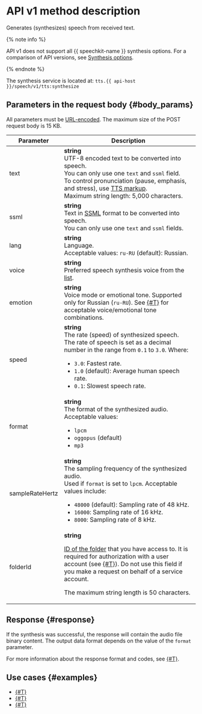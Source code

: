 # API v1 method description

Generates (synthesizes) speech from received text.

{% note info %}

API v1 does not support all {{ speechkit-name }} synthesis options. For a comparison of API versions, see [Synthesis options](index.md#features).

{% endnote %}

The synthesis service is located at: `tts.{{ api-host }}/speech/v1/tts:synthesize`

## Parameters in the request body {#body_params}

All parameters must be [URL-encoded](https://datatracker.ietf.org/doc/html/rfc3986#section-2). The maximum size of the POST request body is 15 KB.

| Parameter | Description |
----- | -----
| text | **string**<br>UTF-8 encoded text to be converted into speech.<br>You can only use one `text` and `ssml` field.<br>To control pronunciation (pause, emphasis, and stress), use [TTS markup](markup/tts-markup.md).<br>Maximum string length: 5,000 characters. |
| ssml | **string**<br>Text in [SSML](markup/ssml.md) format to be converted into speech.<br>You can only use one `text` and `ssml` fields. |
| lang | **string**<br>Language.<br/>Acceptable values: `ru-RU` (default): Russian. |
| voice | **string**<br>Preferred speech synthesis voice from the [list](voices.md). |
| emotion | **string**<br>Voice mode or emotional tone. Supported only for Russian (`ru-RU`). See [{#T}](voices.md) for acceptable voice/emotional tone combinations. |
| speed | **string**<br>The rate (speed) of synthesized speech.<br/>The rate of speech is set as a decimal number in the range from `0.1` to `3.0`. Where:<ul><li>`3.0`: Fastest rate.</li><li>`1.0` (default): Average human speech rate.</li><li>`0.1`: Slowest speech rate.</li></ul> |
| format | **string**<br>The format of the synthesized audio.<br/>Acceptable values:<ul><li>`lpcm`</li><li>`oggopus` (default)</li> <li>`mp3`</li></ul> |
| sampleRateHertz | **string**<br>The sampling frequency of the synthesized audio.<br/>Used if `format` is set to `lpcm`. Acceptable values include:<ul><li>`48000` (default): Sampling rate of 48 kHz.</li><li>`16000`: Sampling rate of 16 kHz.</li><li>`8000`: Sampling rate of 8 kHz.</li></ul> |
| folderId | **string**<br><p>[ID of the folder](../../resource-manager/operations/folder/get-id.md) that you have access to. It is required for authorization with a user account (see [{#T}](../concepts/auth.md)). Do not use this field if you make a request on behalf of a service account.</p> <p>The maximum string length is 50 characters.</p> |

## Response {#response}

If the synthesis was successful, the response will contain the audio file binary content. The output data format depends on the value of the `format` parameter.

For more information about the response format and codes, see [{#T}](../concepts/response.md).

## Use cases {#examples}

* [{#T}](api/tts-wav.md)
* [{#T}](api/tts-ogg.md)
* [{#T}](api/tts-ssml.md)
